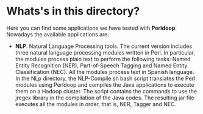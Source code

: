 # Whats's in this directory? #

Here you can find some applications we have tested with **Perldoop**. Nowadays the available applications are:

* **NLP**. Natural Language Processing tools.  The current version includes three natural language processing modules written in Perl. In particular, the modules process plain text to perform the following tasks: Named Entity Recognition (NER), Part-of-Speech Tagging and Named Entity Classification (NEC). All the modules process text in Spanish language. In the NLp directory, the NLP-Compile.sh bash script translates the Perl modules using Perldoop and compiles the Java applications to execute them on a Hadoop cluster. The script contains the commands to use the jregex library in the compilation of the Java codes. The resulting jar file executes all the modules in order, that is, NER, Tagger and NEC.

